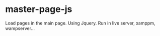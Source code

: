 # master-page-js
Load pages in the main page.
Using Jquery.
Run in live server, xamppm, wampserver...

